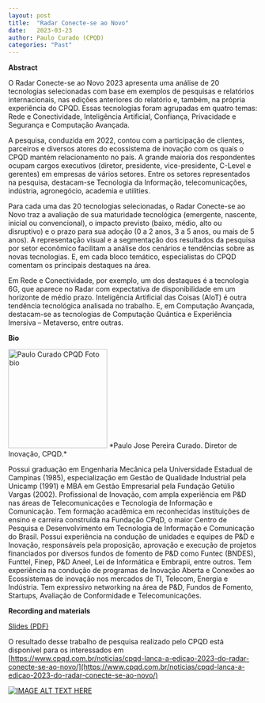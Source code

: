 ```yaml
---
layout: post
title:  "Radar Conecte-se ao Novo"
date:   2023-03-23
author: Paulo Curado (CPQD)
categories: "Past"
---
```


**Abstract** 

O Radar Conecte-se ao Novo 2023 apresenta uma análise de 20 tecnologias selecionadas com base em exemplos de pesquisas e relatórios internacionais, nas edições anteriores do relatório e, também, na própria experiência do CPQD. Essas tecnologias foram agrupadas em quatro temas: Rede e Conectividade, Inteligência Artificial, Confiança, Privacidade e Segurança e Computação Avançada.

A pesquisa, conduzida em 2022, contou com a participação de clientes, parceiros e diversos atores do ecossistema de inovação com os quais o CPQD mantém relacionamento no país. A grande maioria dos respondentes ocupam cargos executivos (diretor, presidente, vice-presidente, C-Level e gerentes) em empresas de vários setores. Entre os setores  representados na pesquisa, destacam-se Tecnologia da Informação, telecomunicações, indústria, agronegócio, academia e utilities.

Para cada uma das 20 tecnologias selecionadas, o Radar Conecte-se ao Novo traz a avaliação de sua maturidade tecnológica (emergente, nascente, inicial ou convencional), o impacto previsto (baixo, médio, alto ou disruptivo) e o prazo para sua adoção (0 a 2 anos, 3 a 5 anos, ou mais de 5 anos). A representação visual e a segmentação dos resultados da pesquisa por setor econômico facilitam a análise dos cenários e tendências sobre as novas tecnologias. E, em cada bloco temático, especialistas do CPQD comentam os principais destaques na área.

Em Rede e Conectividade, por exemplo, um dos destaques é a tecnologia 6G, que aparece no Radar com expectativa de disponibilidade em um horizonte de médio prazo. Inteligência Artificial das Coisas (AIoT) é outra tendência tecnológica analisada no trabalho. E, em Computação Avançada, destacam-se as tecnologias de Computação Quântica e Experiência Imersiva – Metaverso, entre outras.

**Bio** 

<img alt="Paulo Curado CPQD Foto bio" src="https://media.datacenterdynamics.com/media/images/Paulo_Curado_-_CPQD.2e16d0ba.fill-200x200.jpg"  style="width: 200px; height: 200px;">
*Paulo Jose Pereira Curado. Diretor de Inovação, CPQD.*  

Possui graduação em Engenharia Mecânica pela Universidade Estadual de Campinas (1985), 
especialização em Gestão de Qualidade Industrial pela Unicamp (1991) e MBA em Gestão Empresarial pela Fundação Getúlio Vargas (2002). 
Profissional de Inovação, com ampla experiência em P&D nas áreas de Telecomunicações e Tecnologia de Informação e Comunicação. Tem formação acadêmica em reconhecidas instituições de ensino e carreira construída na Fundação CPqD, o maior Centro de Pesquisa e Desenvolvimento em Tecnologia de Informação e Comunicação do Brasil.
Possui experiência na condução de unidades e equipes de P&D e Inovação, responsáveis pela proposição, aprovação e execução de projetos financiados por diversos fundos de fomento de P&D como Funtec (BNDES), Funttel, Finep, P&D Aneel, Lei de Informática e Embrapii, entre outros. 
Tem experiência na condução de programas de Inovação Aberta e Conexões ao Ecossistemas de inovação nos mercados de TI, Telecom, Energia e Indústria. Tem expressivo networking na área de P&D, Fundos de Fomento, Startups, Avaliação de Conformidade e Telecomunicações.


**Recording and materials**

[Slides (PDF)](https://github.com/ia377-feec-unicamp/ia377-feec-unicamp.github.io/raw/main/uploads/pdf/CPQD_RADAR_2023_v2.pdf)
 
O resultado desse trabalho de pesquisa realizado pelo CPQD está disponível para os interessados em 
 [https://www.cpqd.com.br/noticias/cpqd-lanca-a-edicao-2023-do-radar-conecte-se-ao-novo/](https://www.cpqd.com.br/noticias/cpqd-lanca-a-edicao-2023-do-radar-conecte-se-ao-novo/)

[![IMAGE ALT TEXT HERE](http://img.youtube.com/vi/6QqOEOOZaCQ/0.jpg)](http://www.youtube.com/watch?v=6QqOEOOZaCQ)




